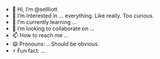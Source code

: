 - 👋 Hi, I’m @sellliott
- 👀 I’m interested in ... everything. Like really.  Too curious.
- 🌱 I’m currently learning ...
- 💞️ I’m looking to collaborate on ...
- 📫 How to reach me ...
- 😄 Pronouns: ...Should be obvious.
- ⚡ Fun fact: ...

<!---
sellliott/sellliott is a ✨ special ✨ repository because its `README.md` (this file) appears on your GitHub profile.
You can click the Preview link to take a look at your changes.
--->
